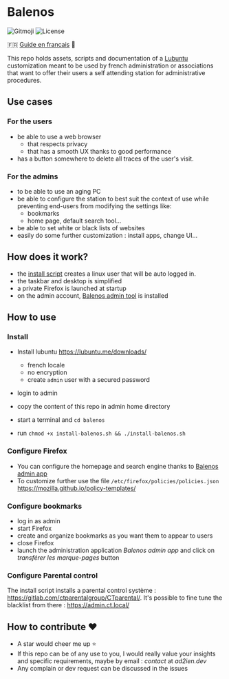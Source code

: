 # Balenos

![Gitmoji](https://img.shields.io/badge/gitmoji-%20%F0%9F%98%9C%20%F0%9F%98%8D-FFDD67.svg)
![License](https://img.shields.io/badge/license-GNU-blue.svg?logo=GNU)

🇫🇷 [Guide en francais](README-fr.md) 🥖

This repo holds assets, scripts and documentation of a [Lubuntu](https://lubuntu.me/) customization meant to be used by french administration or associations that want to offer their users a self attending station for administrative procedures.

## Use cases

### For the users

- be able to use a web browser
  - that respects privacy
  - that has a smooth UX thanks to good performance
- has a button somewhere to delete all traces of the user's visit.

### For the admins

- to be able to use an aging PC
- be able to configure the station to best suit the context of use while preventing end-users from modifying the settings like:
  - bookmarks
  - home page, default search tool...
- be able to set white or black lists of websites
- easily do some further customization : install apps, change UI...

## How does it work?

- the [install script](install-balenos.sh) creates a linux user that will be auto logged in.
- the taskbar and desktop is simplified
- a private Firefox is launched at startup
- on the admin account, [Balenos admin tool](admin-assets/balenos-admin-app/README.md) is installed

## How to use

### Install

- Install lubuntu <https://lubuntu.me/downloads/>
  - french locale
  - no encryption
  - create `admin` user with a secured password

- login to admin
- copy the content of this repo in admin home directory
- start a terminal and `cd balenos`
- run `chmod +x install-balenos.sh && ./install-balenos.sh`

### Configure Firefox

- You can configure the homepage and search engine thanks to [Balenos admin app](admin-assets/balenos-admin-app/README.md)
- To customize further use the file `/etc/firefox/policies/policies.json` <https://mozilla.github.io/policy-templates/>

### Configure bookmarks

- log in as admin
- start Firefox
- create and organize bookmarks as you want them to appear to users
- close Firefox
- launch the administration application _Balenos admin app_ and click on _transférer les marque-pages_ button

### Configure Parental control

The install script installs a parental control système : <https://gitlab.com/ctparentalgroup/CTparental/>. It's possible to fine tune the blacklist from there : <https://admin.ct.local/>

## How to contribute ❤️

- A star would cheer me up ⭐
- If this repo can be of any use to you, I would really value your insights and specific requirements, maybe by email : _contact_ at _ad2ien.dev_
- Any complain or dev request can be discussed in the issues

